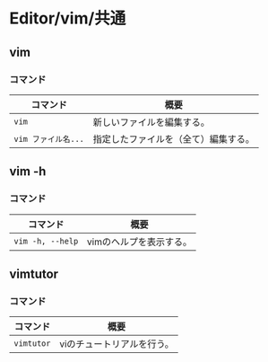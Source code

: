 # Editor/vim/共通

## vim

### コマンド

| コマンド           | 概要                 |
|----------------|--------------------|
| `vim`          | 新しいファイルを編集する。      |
| `vim ファイル名...` | 指定したファイルを（全て）編集する。 |

## vim -h

### コマンド

| コマンド         | 概要                    |
| ---------------- | ----------------------- |
| `vim -h, --help` | vimのヘルプを表示する。 |

## vimtutor

### コマンド

| コマンド   | 概要                       |
| ---------- | -------------------------- |
| `vimtutor` | viのチュートリアルを行う。 |

